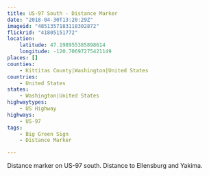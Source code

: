 ```yaml
---
title: US-97 South - Distance Marker
date: "2018-04-30T13:20:29Z"
imageid: "4851357183118302872"
flickrid: "41805151772"
location:
    latitude: 47.198955385898614
    longitude: -120.70697275421149
places: []
counties:
    - Kittitas County|Washington|United States
countries:
    - United States
states:
    - Washington|United States
highwaytypes:
    - US Highway
highways:
    - US-97
tags:
    - Big Green Sign
    - Distance Marker

---
```

Distance marker on US-97 south.  Distance to Ellensburg and Yakima.